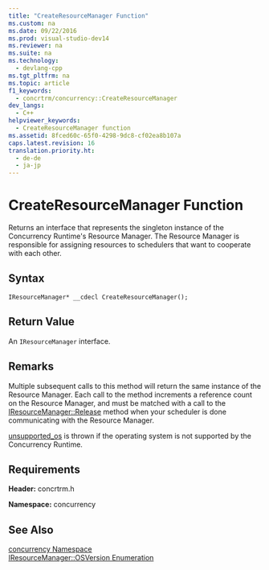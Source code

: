 ```yaml
---
title: "CreateResourceManager Function"
ms.custom: na
ms.date: 09/22/2016
ms.prod: visual-studio-dev14
ms.reviewer: na
ms.suite: na
ms.technology: 
  - devlang-cpp
ms.tgt_pltfrm: na
ms.topic: article
f1_keywords: 
  - concrtrm/concurrency::CreateResourceManager
dev_langs: 
  - C++
helpviewer_keywords: 
  - CreateResourceManager function
ms.assetid: 8fced60c-65f0-4298-9dc8-cf02ea8b107a
caps.latest.revision: 16
translation.priority.ht: 
  - de-de
  - ja-jp
---
```

# CreateResourceManager Function
Returns an interface that represents the singleton instance of the Concurrency Runtime's Resource Manager. The Resource Manager is responsible for assigning resources to schedulers that want to cooperate with each other.  
  
## Syntax  
  
```  
IResourceManager* __cdecl CreateResourceManager();  
```  
  
## Return Value  
 An `IResourceManager` interface.  
  
## Remarks  
 Multiple subsequent calls to this method will return the same instance of the Resource Manager. Each call to the method increments a reference count on the Resource Manager, and must be matched with a call to the [IResourceManager::Release](assetId:///5d1356ec-fbd3-4284-a361-1e9e20bbb522) method when your scheduler is done communicating with the Resource Manager.  
  
 [unsupported_os](../vs140/unsupported_os-class.md) is thrown if the operating system is not supported by the Concurrency Runtime.  
  
## Requirements  
 **Header:** concrtrm.h  
  
 **Namespace:** concurrency  
  
## See Also  
 [concurrency Namespace](../vs140/concurrency-namespace.md)   
 [IResourceManager::OSVersion Enumeration](../vs140/iresourcemanager--osversion-enumeration.md)